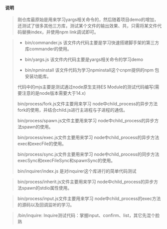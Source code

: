 #### 说明
> 刚仓库最原始是用来学习yargs相关命令的，然后随着项目demo的增加，还测试了很多其他三方库，测试某个文件的输出效果、共，只需将某文件代码替换index，并使用npm link调试即可。

> + bin/commander.js 该文件内代码主要是学习快速搭建脚手架的第三方库commander的使用。
>
> + bin/yargs.js  该文件内代码主要是yargs相关命令的学习demo
>
> + bin/npminstall  该文件代码为学习npminstall这个cnpm提供的npm 包安装功能库。
>
> 代码中的mjs主要是测试通过node原生支持ES Module的测试代码编写(需要注意的是node版本需要大于14.x)
>
> bin/process/fork.js文件主要用来学习  node中child_process的异步方法fork的使用，并结合child.js进行主进程与子进程的通信。
>
> bin/process/spawn.js文件主要用来学习  node中child_process的异步方法spawn的使用。
>
> bin/process/exec.js文件主要用来学习  node中child_process的异步方法exec和execFile的使用。
>
> bin/process/sync.js文件主要用来学习  node中child_process的同步方法execSync和execFileSync和spawnSync的使用。
>
> bin/inquirer/index.js 是对inquirer这个库进行的简单代码测试

> bin/process/inherit.js文件主要用来学习  node中child_process的异步方法spawn的stdio属性使用。

> bin/process/input.js文件主要用来学习  node中child_process的exec方法的源码以及回调监听的学习。

> /bin/inquire: Inquire测试代码：掌握input、confirm、list，其它先混个脸熟